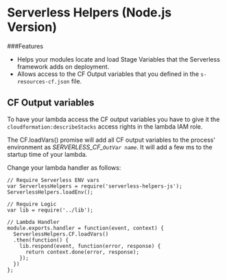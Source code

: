 Serverless Helpers (Node.js Version)
=================================

###Features
* Helps your modules locate and load Stage Variables that the Serverless framework adds on deployment.
* Allows access to the CF Output variables that you defined in the `s-resources-cf.json` file.

## CF Output variables
To have your lambda access the CF output variables you have to give it the `cloudformation:describeStacks` access rights in the lambda IAM role.

The CF.loadVars() promise will add all CF output variables to the process'
environment as *SERVERLESS_CF_`OutVar name`*. It will add a few ms to the
startup time of your lambda.

Change your lambda handler as follows:

```
// Require Serverless ENV vars
var ServerlessHelpers = require('serverless-helpers-js');
ServerlessHelpers.loadEnv();

// Require Logic
var lib = require('../lib');

// Lambda Handler
module.exports.handler = function(event, context) {
  ServerlessHelpers.CF.loadVars()
  .then(function() {
    lib.respond(event, function(error, response) {
      return context.done(error, response);
    });
  })
};
```

